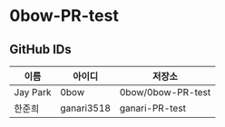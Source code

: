 # 0bow-PR-test

## GitHub IDs

| 이름 | 아이디 | 저장소 |
| ------ | -------- | -------- |  
| Jay Park | 0bow | 0bow/0bow-PR-test |
| 한준희 | ganari3518 | ganari-PR-test |
